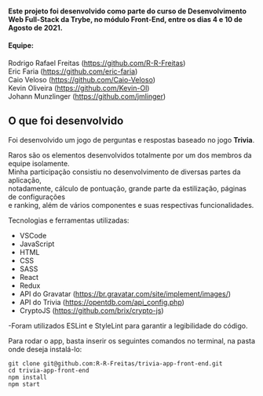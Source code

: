 #### Este projeto foi desenvolvido como parte do curso de Desenvolvimento Web Full-Stack da Trybe, no módulo Front-End, entre os dias 4 e 10 de Agosto de 2021.

#### Equipe:  
Rodrigo Rafael Freitas (https://github.com/R-R-Freitas)  
Eric Faria (https://github.com/eric-faria)  
Caio Veloso (https://github.com/Caio-Veloso)  
Kevin Oliveira (https://github.com/Kevin-Ol)  
Johann Munzlinger (https://github.com/jmlinger)  

## O que foi desenvolvido  

Foi desenvolvido um jogo de perguntas e respostas baseado no jogo **Trivia**.  

Raros são os elementos desenvolvidos totalmente por um dos membros da equipe isolamente.  
Minha participação consistiu no desenvolvimento de diversas partes da aplicação,  
notadamente, cálculo de pontuação, grande parte da estilização, páginas de configurações  
e ranking, além de vários componentes e suas respectivas funcionalidades.  
  
Tecnologias e ferramentas utilizadas:  
* VSCode  
* JavaScript  
* HTML  
* CSS  
* SASS  
* React  
* Redux  
* API do Gravatar (https://br.gravatar.com/site/implement/images/)  
* API do Trivia (https://opentdb.com/api_config.php)  
* CryptoJS (https://github.com/brix/crypto-js)  
  
  
-Foram utilizados ESLint e StyleLint para garantir a legibilidade do código.  
  
Para rodar o app, basta inserir os seguintes comandos no terminal, na pasta onde deseja instalá-lo:  

```
git clone git@github.com:R-R-Freitas/trivia-app-front-end.git  
cd trivia-app-front-end  
npm install  
npm start  
```
